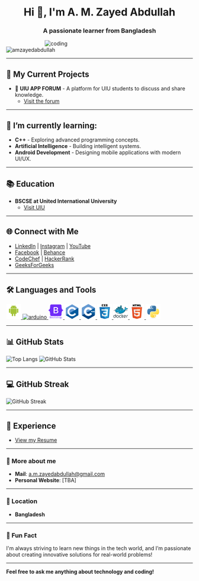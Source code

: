 <h1 align="center">Hi 👋, I'm A. M. Zayed Abdullah</h1>
<h3 align="center">A passionate learner from Bangladesh</h3>

<img align="right" alt="coding" width="400" src="https://media1.giphy.com/media/v1.Y2lkPTc5MGI3NjExMThrdTdpbDB4M2w5bzhqNmd4aGZ2eTZoZXJmYXkzdW9leWtpdW1ibiZlcD12MV9naWZzX3NlYXJjaCZjdD1n/qgQUggAC3Pfv687qPC/giphy.gif">

<p align="left"> <img src="https://komarev.com/ghpvc/?username=amzayedabdullah&label=Profile%20views&color=0e75b6&style=flat" alt="amzayedabdullah" /> </p>

---

## 🚀 My Current Projects

- 🔭 **UIU APP FORUM** - A platform for UIU students to discuss and share knowledge.
  - [Visit the forum](https://www.facebook.com/uiuappf/)
  
---

## 🌱 I’m currently learning:

- **C++** - Exploring advanced programming concepts.
- **Artificial Intelligence** - Building intelligent systems.
- **Android Development** - Designing mobile applications with modern UI/UX.

---

## 📚 Education

- **BSCSE at United International University**
  - [Visit UIU](https://www.uiu.ac.bd/)

---

## 🌐 Connect with Me

- [LinkedIn](https://linkedin.com/in/amzayedabdullah) | [Instagram](https://instagram.com/skullknox.zayed) | [YouTube](https://www.youtube.com/c/tutoriya)
- [Facebook](https://fb.com/amzayed.abdullah) | [Behance](https://www.behance.net/amzayed_abdullah)
- [CodeChef](https://www.codechef.com/users/skullknox) | [HackerRank](https://www.hackerrank.com/amzayed_abdullah)
- [GeeksForGeeks](https://auth.geeksforgeeks.org/user/amzayedabdullah)

---

## 🛠️ Languages and Tools

<p align="left">
  <a href="https://developer.android.com" target="_blank" rel="noreferrer"> 
    <img src="https://raw.githubusercontent.com/devicons/devicon/master/icons/android/android-original-wordmark.svg" alt="android" width="40" height="40"/>
  </a>
  <a href="https://www.arduino.cc/" target="_blank" rel="noreferrer"> 
    <img src="https://cdn.worldvectorlogo.com/logos/arduino-1.svg" alt="arduino" width="40" height="40"/>
  </a>
  <a href="https://getbootstrap.com" target="_blank" rel="noreferrer"> 
    <img src="https://raw.githubusercontent.com/devicons/devicon/master/icons/bootstrap/bootstrap-plain-wordmark.svg" alt="bootstrap" width="40" height="40"/>
  </a>
  <a href="https://www.cprogramming.com/" target="_blank" rel="noreferrer"> 
    <img src="https://raw.githubusercontent.com/devicons/devicon/master/icons/c/c-original.svg" alt="c" width="40" height="40"/>
  </a>
  <a href="https://www.w3schools.com/cpp/" target="_blank" rel="noreferrer"> 
    <img src="https://raw.githubusercontent.com/devicons/devicon/master/icons/cplusplus/cplusplus-original.svg" alt="cplusplus" width="40" height="40"/>
  </a>
  <a href="https://www.w3schools.com/css/" target="_blank" rel="noreferrer"> 
    <img src="https://raw.githubusercontent.com/devicons/devicon/master/icons/css3/css3-original-wordmark.svg" alt="css3" width="40" height="40"/>
  </a>
  <a href="https://www.docker.com/" target="_blank" rel="noreferrer"> 
    <img src="https://raw.githubusercontent.com/devicons/devicon/master/icons/docker/docker-original-wordmark.svg" alt="docker" width="40" height="40"/>
  </a>
  <a href="https://www.w3.org/html/" target="_blank" rel="noreferrer"> 
    <img src="https://raw.githubusercontent.com/devicons/devicon/master/icons/html5/html5-original-wordmark.svg" alt="html5" width="40" height="40"/>
  </a>
  <a href="https://www.python.org" target="_blank" rel="noreferrer"> 
    <img src="https://raw.githubusercontent.com/devicons/devicon/master/icons/python/python-original.svg" alt="python" width="40" height="40"/>
  </a>
</p>

---

## 📊 GitHub Stats

![Top Langs](https://github-readme-stats.vercel.app/api/top-langs?username=amzayedabdullah&show_icons=true&locale=en&layout=compact)
![GitHub Stats](https://github-readme-stats.vercel.app/api?username=amzayedabdullah&show_icons=true&locale=en)

---

## 💻 GitHub Streak

![GitHub Streak](https://github-readme-streak-stats.herokuapp.com/?user=amzayedabdullah)

---

## 📄 Experience

- [View my Resume](https://drive.google.com/file/d/1Wj7Gon2zSvaUZT6kkuND79atpotGOdWJ/view?usp=sharing)

---

### 🔗 More about me

- **Mail**: [a.m.zayedabdullah@gmail.com](mailto:a.m.zayedabdullah@gmail.com)
- **Personal Website**: [TBA]

---

### 📍 Location

- **Bangladesh**

---

### 🌟 Fun Fact
I'm always striving to learn new things in the tech world, and I’m passionate about creating innovative solutions for real-world problems!

---

**Feel free to ask me anything about technology and coding!**
